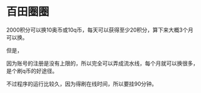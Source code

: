 # 百田圈圈

2000积分可以换10奥币或10q币，每天可以获得至少20积分，算下来大概3个月可以换。

但是，

因为账号的注册是没有上限的，所以完全可以弄成流水线，每个月就可以换很多，是个刷q币的好途径。

不过程序的运行比较久，因为得刷在线时间，所以要挂90分钟。
